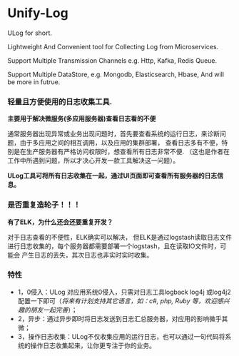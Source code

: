 # Unify-Log
ULog for short. 

Lightweight And Convenient tool for Collecting Log from Microservices.

Support Multiple Transmission Channels  e.g. Http, Kafka, Redis Queue.

Support Multiple DataStore,  e.g. Mongodb, Elasticsearch, Hbase, And will be more in futrue.

### 轻量且方便使用的日志收集工具.
**主要用于解决微服务(多应用服务器)查看日志看的不便**

通常服务器出现异常或业务出现问题时，首先要查看系统的运行日志，来诊断问题，由于多应用之间的相互调用，以及应用的集群部署， 查看日志多有不便，特别是在生产服务器有严格访问权限时，想查看所有日志非常不便. （这也是作者在工作中所遇到问题，所以才决心开发一款工具解决这一问题）。

**ULog工具可将所有日志收集在一起，通过UI页面即可查看所有服务器的日志信息。**

### 是否重复造轮子！！！ 
**有了ELK，为什么还会还要重复开发？**

对于日志查看的不便性，ELK确实可以解决， 但ELK是通过logstash读取日志文件进行日志收集的，每个服务器都需要部署一个logstash，且在读取IO文件时，可能会 产生日志的丢失，其次日志也非实时实时收集。

### 特性 
- 1，0侵入：ULog 对应用系统0侵入，只需对日志工具logback log4j 或log4j2配置一下即可（*将来有计划支持其它语言，如：c#, php, Ruby 等，欢迎感兴趣的朋友一起完善*）； 
- 2，异步：通过异步即时将日志发送到日志汇总服务器，对应用的影响微乎其微； 
- 3，操作日志收集：ULog不仅收集应用的运行日志，也可以通过一句代码将系统的操作日志收集起来，让你更专注于你的业务。

